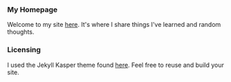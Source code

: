 ### My Homepage

Welcome to my site [here](https://jennymhkao.github.io). It's where I share things I've learned and random thoughts.

### Licensing

I used the Jekyll Kasper theme found [here](https://github.com/rosario/kasper). Feel free to reuse and build your site.
